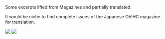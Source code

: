 Some excerpts lifted from Magazines and partially translated.

It would be niche to find complete issues of the Japanese Oh!HC magazine for translation.

<img src="./Epson-HX-20/Magazines/Oh!HC-#1 Winter 1982.jpg">

<img src="https://github.com/MartinHepperle/Epson-HX-20/Magazines/readme.md/Oh!HC-#1%20Winter%201982.jpg">
